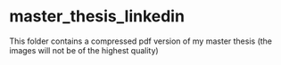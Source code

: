 # master_thesis_linkedin
This folder contains a compressed pdf version of my master thesis (the images will not be of the highest quality)
